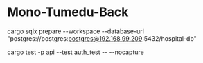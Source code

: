 # Mono-Tumedu-Back

cargo sqlx prepare --workspace --database-url "postgres://postgres:postgres@192.168.99.209:5432/hospital-db"

cargo test -p api --test auth_test -- --nocapture
